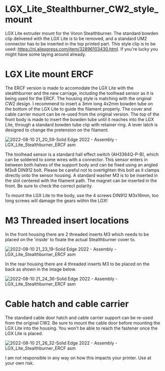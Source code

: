 # LGX_Lite_Stealthburner_CW2_style_mount
LGX Lite extruder mount for the Voron Stealthburner. The standard bowden clip delivered with the LGX Lite is to be removed, and a standard UM2 connector has to be inserted in the top printed part. This style clip is to be used: https://nl.aliexpress.com/item/32896103430.html. If you're lucky you might have some laying around already.

# LGX Lite mount ERCF
The ERCF version is made to accomodate the LGX Lite with the stealthburner and the new carriage, including the toolhead sensor as it is being used for the ERCF. The housing style is matching with the original CW2 design. I recommend to insert a 3mm long 4x2mm bowden tube on the bottom of the LGX Lite to guide the filament properly. The cover and cable carrier mount can be re-used from the original version. The top of the front body is made to insert the bowden tube until it reaches into the LGX Lite, through a standard bowden tube clip with retainer ring. A lever latch is designed to change the pretension on the filament. 

![2022-08-10 21_20_59-Solid Edge 2022 - Assembly -  LGX_Lite_Stealthburner_ERCF asm](https://user-images.githubusercontent.com/94404962/184004932-a4767190-644e-4b3a-a60f-1d7e687b40dd.png)

The toolhead sensor is a standard hall effect switch (AH3364Q-P-B), which can be soldered to some wires with a connector. This sensor enters in between both halves of the support body and can be fixed using an angled M3x8 DIN912 bolt. Please be careful not to overtighten this bolt as it clamps directly onto the sensor housing. A standard washer M3 is to be inserted in the slot centered with the filament path. The magnet can be inserted in the front. Be sure to check the correct polarity.

To mount the LGX Lite to the body, use the 4 screws DIN912 M3x16mm, too long screws will damage the gears within the LGX!

# M3 Threaded insert locations
In the front housing there are 2 threaded inserts M3 which needs to be placed on the 'inside' to fixate the actual Stealthburner cover to. 

![2022-08-10 21_23_19-Solid Edge 2022 - Assembly -  LGX_Lite_Stealthburner_ERCF asm](https://user-images.githubusercontent.com/94404962/184004525-186a5f92-23e7-4113-a4fd-3ba6dbd0dc21.png)

In the rear housing there are 4 threaded inserts M3 to be placed on the back as shown in the image below.

![2022-08-10 21_24_36-Solid Edge 2022 - Assembly -  LGX_Lite_Stealthburner_ERCF asm](https://user-images.githubusercontent.com/94404962/184004675-069b7e46-654e-4bda-bce4-173408faadf6.png)

# Cable hatch and cable carrier

The standard cable door hatch and cable carrier support can be re-used from the original CW2. Be sure to mount the cable door before mounting the LGX Lite into the housing. You won't be able to reach the fastener once the LGX Lite is placed.

![2022-08-10 21_26_32-Solid Edge 2022 - Assembly -  LGX_Lite_Stealthburner_ERCF asm](https://user-images.githubusercontent.com/94404962/184004892-57ca2bc1-2480-4f65-ae28-1cc3ad90077a.png)

I am not responsible in any way on how this impacts your printer. Use at your own risk.
